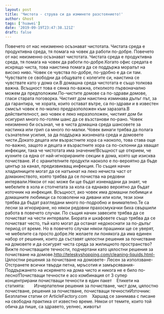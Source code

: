 ```yaml
---
layout: post
title: 'Чистота - струва си да изминете разстоянието!'
author: Ghost
tags: ['huawei']
date: '2019-09-19T23:47:38.121Z'
draft: false
---
```


Повечето от нас неизменно осъзнават чистотата. Чистата среда е продуктивна среда, тя помага на човек да работи по-добре. Повечето от нас неизменно осъзнават чистотата. Чистата среда е продуктивна среда, тя помага на човек да работи по-добре.Когато офис средата е искрящо чиста, това наистина помага да се поддържа моралът на високо ниво. Човек се чувства по-добре, по-удобно е да си там. Чувствате се свободни да общувате с колегите си, наистина се чувствате като у дома си.В домашна среда чистотата е също толкова важна. Всъщност това е сянка по-важна, отколкото първоначално можем да предположим.По-чистите домове са по-здрави домове, гласи старата поговорка. Чистият дом наистина изминава дълъг път, за да гарантира, че хората, които остават вътре, са по-здрави и в известен смисъл човек е по-малко предразположен към заразата.В действителност, ако човек е леко неразположен, чистият дом би осигурил много по-голям шанс да се възстанови по-рано. Човек неизменно би осъзнал, че в чиста домашна среда шансовете за настинка или грип са много по-малки. Човек винаги трябва да полага съзнателни усилия, за да поддържа жизнената среда и домовете чисти.Докато децата или възрастните хора са наоколо, това става още по-важно, защото и децата и възрастните хора са по-склонни да хващат инфекции, така че чистотата има значение!Всъщност ще открием, че кухните са една от най-игнорираните секции в дома, която ще изисква почистване. И с хранителните продукти наоколо е по-вероятно да бъде център за канал, предизвикващ инфекция. По същия начин хладилниците могат да се натъкнат на леко нечиста част от домакинството, която трябва да се почиства на редовни интервали.Някои от нас може би ще бъдат изненадани да знаят, че мебелите в хола и столчетата за кола са еднакво вероятно да бъдат източник на инфекция. Всъщност, ако човек има домашни любимци и домашните любимци са позволени на дивани или коли, тези зони трябва да бъдат разгледани много по-подробно и внимателно.Те са лесни за игнориране, но някои редовни прахосмукачки биха свършили работа в повечето случаи. По същия начин завесите трябва да се почистват на чести интервали. Бюрата и шкафовете също трябва да се почистват често, тъй като могат да останат недокоснати за по-дълъг период от време. Но в повечето случаи някои прашинки ще се уверят, че мебелите са просто добре.Не желаете ли понякога да има единен набор от решения, които да съставят цялостни решения за почистване на домовете и да осигурят чиста среда за жилищното пространство?Вижте почистващите течности, подчертани като цялостни решения за почистване на домове.http://teleskyshopping.com/cleaning-liquids.html- Цялостни решения за почистване на домовете- Лесен за използване- Отстранете всички твърди петна, мръсотия и замърсявания- Поддържането на искрянето на дома чисто и никога не е било по-лесно!Почистващи течности е асо комбинация от 3 супер концентрирани почистващи течности в един пакет    Етикети на статията:        Изчерпателни решения за почистване, чист дом, цялостно почистване, решения за почистване, почистващи течностиИзточник: Безплатни статии от ArticleFactory.com    Харшад се занимава с писане на свободна практика от известно време. Някои от темите, които той обича да пише, са здравето, уелнес, животът
